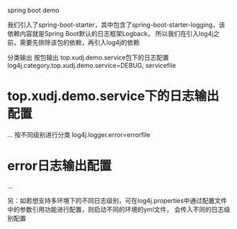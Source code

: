 spring boot demo

我们引入了spring-boot-starter，其中包含了spring-boot-starter-logging，该依赖内容就是Spring Boot默认的日志框架Logback，
所以我们在引入log4j之前，需要先排除该包的依赖，再引入log4j的依赖

分类输出
    按包输出
top.xudj.demo.service包下的日志配置
log4j.category.top.xudj.demo.service=DEBUG, servicefile
# top.xudj.demo.service下的日志输出配置
...
    按不同级别进行分类
log4j.logger.error=errorfile
# error日志输出配置
...


另：如若想支持多环境下的不同日志级别，可在log4j.properties中通过配置文件中的参数引用功能进行配置，则启动不同的环境的yml文件，
会传入不同的日志级别配置

